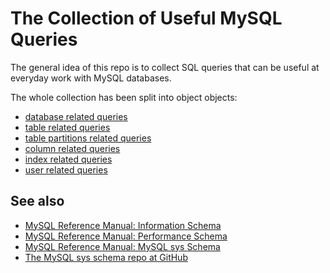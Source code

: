 # The Collection of Useful MySQL Queries

The general idea of this repo is to collect SQL queries that can be useful at everyday work with MySQL databases.

The whole collection has been split into object objects:

* [database related queries](databases.sql)
* [table related queries](tables.sql)
* [table partitions related queries](partitions.sql)
* [column related queries](columns.sql)
* [index related queries](indexes.sql)
* [user related queries](user.sql)

## See also

* [MySQL Reference Manual: Information Schema](https://dev.mysql.com/doc/en/information-schema.html)
* [MySQL Reference Manual: Performance Schema](https://dev.mysql.com/doc/refman/en/performance-schema.html)
* [MySQL Reference Manual: MySQL sys Schema](https://dev.mysql.com/doc/refman/5.7/en/sys-schema.html)
* [The MySQL sys schema repo at GitHub](https://github.com/mysql/mysql-sys)
